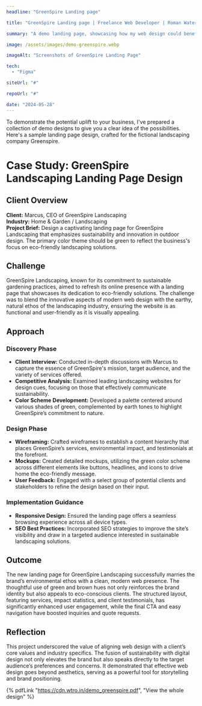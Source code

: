 ```yaml
---
headline: "GreenSpire Landing page"

title: "GreenSpire Landing page | Freelance Web Developer | Roman Waters"

summary: "A demo landing page, showcasing how my web design could benefit your business."

image: /assets/images/demo-greenspire.webp

imageAlt: "Screenshots of GreenSpire Landing Page"

tech:
  - "Figma"

siteUrl: "#"

repoUrl: "#"

date: "2024-05-28"
---
```


To demonstrate the potential uplift to your business, I've prepared a collection of demo designs to give you a clear idea of the possibilities. Here's a sample landing page design, crafted for the fictional landscaping company Greenspire.

# Case Study: GreenSpire Landscaping Landing Page Design

## Client Overview

**Client:** Marcus, CEO of GreenSpire Landscaping  
**Industry:** Home & Garden / Landscaping  
**Project Brief:** Design a captivating landing page for GreenSpire Landscaping that emphasizes sustainability and innovation in outdoor design. The primary color theme should be green to reflect the business's focus on eco-friendly landscaping solutions.

## Challenge

GreenSpire Landscaping, known for its commitment to sustainable gardening practices, aimed to refresh its online presence with a landing page that showcases its dedication to eco-friendly solutions. The challenge was to blend the innovative aspects of modern web design with the earthy, natural ethos of the landscaping industry, ensuring the website is as functional and user-friendly as it is visually appealing.

## Approach

### Discovery Phase

- **Client Interview:** Conducted in-depth discussions with Marcus to capture the essence of GreenSpire's mission, target audience, and the variety of services offered.
- **Competitive Analysis:** Examined leading landscaping websites for design cues, focusing on those that effectively communicate sustainability.
- **Color Scheme Development:** Developed a palette centered around various shades of green, complemented by earth tones to highlight GreenSpire’s commitment to nature.

### Design Phase

- **Wireframing:** Crafted wireframes to establish a content hierarchy that places GreenSpire’s services, environmental impact, and testimonials at the forefront.
- **Mockups:** Created detailed mockups, utilizing the green color scheme across different elements like buttons, headlines, and icons to drive home the eco-friendly message.
- **User Feedback:** Engaged with a select group of potential clients and stakeholders to refine the design based on their input.

### Implementation Guidance

- **Responsive Design:** Ensured the landing page offers a seamless browsing experience across all device types.
- **SEO Best Practices:** Incorporated SEO strategies to improve the site’s visibility and draw in a targeted audience interested in sustainable landscaping solutions.

## Outcome

The new landing page for GreenSpire Landscaping successfully marries the brand’s environmental ethos with a clean, modern web presence. The thoughtful use of green and brown hues not only reinforces the brand identity but also appeals to eco-conscious clients. The structured layout, featuring services, impact statistics, and client testimonials, has significantly enhanced user engagement, while the final CTA and easy navigation have boosted inquiries and quote requests.

## Reflection

This project underscored the value of aligning web design with a client’s core values and industry specifics. The fusion of sustainability with digital design not only elevates the brand but also speaks directly to the target audience’s preferences and concerns. It demonstrated that effective web design goes beyond aesthetics, serving as a powerful tool for storytelling and brand positioning.

{% pdfLink "https://cdn.wtro.in/demo_greenspire.pdf", "View the whole design" %}
